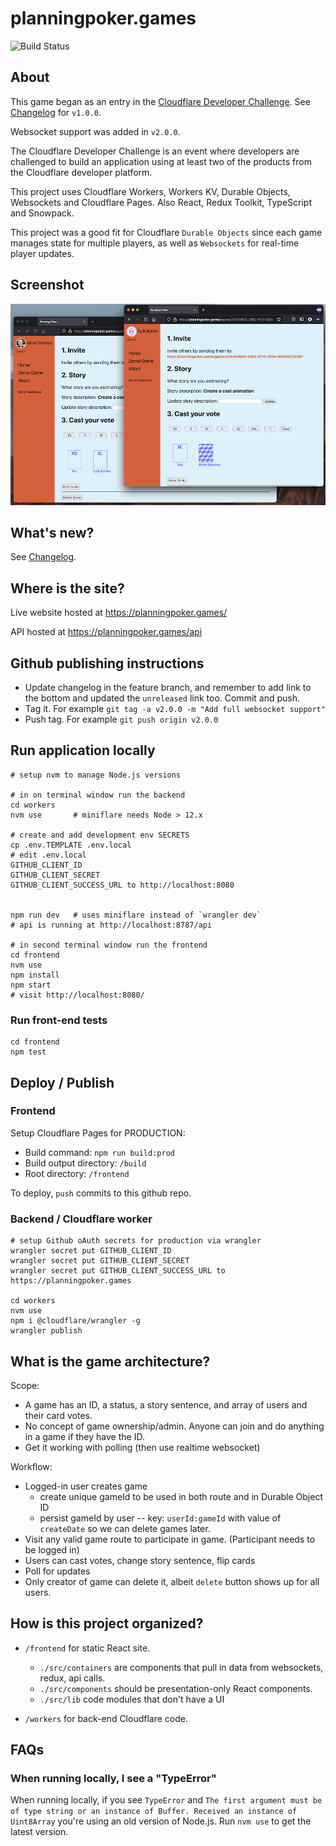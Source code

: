 # planningpoker.games

![Build Status](https://github.com/briangershon/planning-poker/workflows/Continuous%20Integration/badge.svg)

## About

This game began as an entry in the [Cloudflare Developer Challenge](https://challenge.developers.cloudflare.com). See [Changelog](./CHANGELOG.md) for `v1.0.0`.

Websocket support was added in `v2.0.0`.

The Cloudflare Developer Challenge is an event where developers are challenged to build an application using at least two of the products from the Cloudflare developer platform.

This project uses Cloudflare Workers, Workers KV, Durable Objects, Websockets and Cloudflare Pages. Also React, Redux Toolkit, TypeScript and Snowpack.

This project was a good fit for Cloudflare `Durable Objects` since each game manages state for multiple players, as well as `Websockets` for real-time player updates.

## Screenshot

![Planning Poker screenshot](planning-poker-screenshot.png?raw=true)

## What's new?

See [Changelog](./CHANGELOG.md).

## Where is the site?

Live website hosted at <https://planningpoker.games/>

API hosted at <https://planningpoker.games/api>

## Github publishing instructions

- Update changelog in the feature branch, and remember to add link to the bottom and updated the `unreleased` link too. Commit and push.
- Tag it. For example `git tag -a v2.0.0 -m "Add full websocket support"`
- Push tag. For example `git push origin v2.0.0`

## Run application locally

    # setup nvm to manage Node.js versions

    # in on terminal window run the backend
    cd workers
    nvm use       # miniflare needs Node > 12.x

    # create and add development env SECRETS
    cp .env.TEMPLATE .env.local
    # edit .env.local
    GITHUB_CLIENT_ID
    GITHUB_CLIENT_SECRET
    GITHUB_CLIENT_SUCCESS_URL to http://localhost:8080


    npm run dev   # uses miniflare instead of `wrangler dev`
    # api is running at http://localhost:8787/api

    # in second terminal window run the frontend
    cd frontend
    nvm use
    npm install
    npm start
    # visit http://localhost:8080/

### Run front-end tests

    cd frontend
    npm test

## Deploy / Publish

### Frontend

Setup Cloudflare Pages for PRODUCTION:

- Build command: `npm run build:prod`
- Build output directory: `/build`
- Root directory: `/frontend`

To deploy, `push` commits to this github repo.

### Backend / Cloudflare worker

    # setup Github oAuth secrets for production via wrangler
    wrangler secret put GITHUB_CLIENT_ID
    wrangler secret put GITHUB_CLIENT_SECRET
    wrangler secret put GITHUB_CLIENT_SUCCESS_URL to https://planningpoker.games

    cd workers
    nvm use
    npm i @cloudflare/wrangler -g
    wrangler publish

## What is the game architecture?

Scope:

- A game has an ID, a status, a story sentence, and array of users and their card votes.
- No concept of game ownership/admin. Anyone can join and do anything in a game if they have the ID.
- Get it working with polling (then use realtime websocket)

Workflow:

- Logged-in user creates game
  - create unique gameId to be used in both route and in Durable Object ID
  - persist gameId by user -- key: `userId:gameId` with value of `createDate` so we can delete games later.
- Visit any valid game route to participate in game. (Participant needs to be logged in)
- Users can cast votes, change story sentence, flip cards
- Poll for updates
- Only creator of game can delete it, albeit `delete` button shows up for all users.

## How is this project organized?

- `/frontend` for static React site.

  - `./src/containers` are components that pull in data from websockets, redux, api calls.
  - `./src/components` should be presentation-only React components.
  - `./src/lib` code modules that don't have a UI

- `/workers` for back-end Cloudflare code.

## FAQs

### When running locally, I see a "TypeError"

When running locally, if you see `TypeError` and `The first argument must be of type string or an instance of Buffer. Received an instance of Uint8Array` you're using an old version of Node.js. Run `nvm use` to get the latest version.
